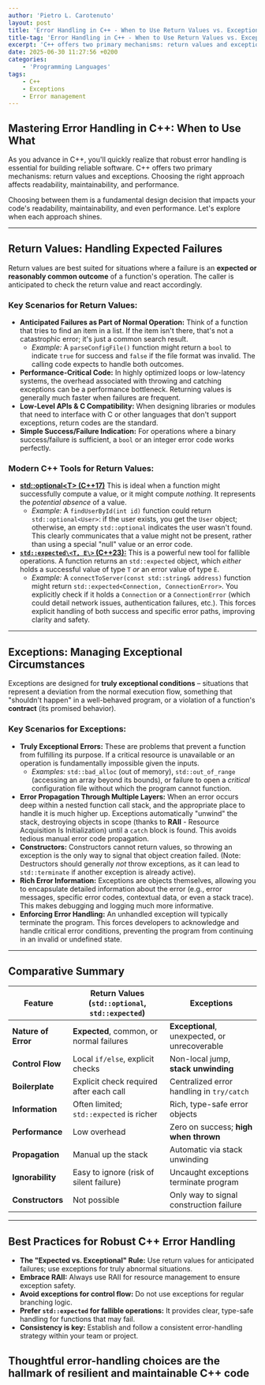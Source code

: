 ```yaml
---
author: 'Pietro L. Carotenuto'
layout: post
title: 'Error Handling in C++ - When to Use Return Values vs. Exceptions'
title-tag: 'Error Handling in C++ - When to Use Return Values vs. Exceptions'
excerpt: 'C++ offers two primary mechanisms: return values and exceptions. Choosing the right approach affects readability, maintainability, and performance.'
date: 2025-06-30 11:27:56 +0200
categories:
    - 'Programming Languages'
tags:
    - C++
    - Exceptions
    - Error management
---
```


## Mastering Error Handling in C++: When to Use What

As you advance in C++, you'll quickly realize that robust error handling is essential for building reliable software. C++ offers two primary mechanisms: return values and exceptions. Choosing the right approach affects readability, maintainability, and performance.

Choosing between them is a fundamental design decision that impacts your code's readability, maintainability, and even performance. Let's explore when each approach shines.

---

## Return Values: Handling Expected Failures

Return values are best suited for situations where a failure is an **expected or reasonably common outcome** of a function's operation. The caller is anticipated to check the return value and react accordingly.

### Key Scenarios for Return Values:

* **Anticipated Failures as Part of Normal Operation:** Think of a function that tries to find an item in a list. If the item isn't there, that's not a catastrophic error; it's just a common search result.
    * *Example:* A `parseConfigFile()` function might return a `bool` to indicate `true` for success and `false` if the file format was invalid. The calling code expects to handle both outcomes.
* **Performance-Critical Code:** In highly optimized loops or low-latency systems, the overhead associated with throwing and catching exceptions can be a performance bottleneck. Returning values is generally much faster when failures are frequent.
* **Low-Level APIs & C Compatibility:** When designing libraries or modules that need to interface with C or other languages that don't support exceptions, return codes are the standard.
* **Simple Success/Failure Indication:** For operations where a binary success/failure is sufficient, a `bool` or an integer error code works perfectly.

### Modern C++ Tools for Return Values:

* [**std::optional\<T\> (C++17)**](https://en.cppreference.com/w/cpp/utility/optional.html) This is ideal when a function might successfully compute a value, or it might compute *nothing*. It represents the *potential absence* of a value.
  * *Example:* A `findUserById(int id)` function could return `std::optional<User>`: if the user exists, you get the `User` object; otherwise, an empty `std::optional` indicates the user wasn't found. This clearly communicates that a value might not be present, rather than using a special "null" value or an error code.
* [**`std::expected\<T, E\>` (C++23):**](https://en.cppreference.com/w/cpp/utility/expected.html) This is a powerful new tool for fallible operations. A function returns an `std::expected` object, which *either* holds a successful value of type `T` *or* an error value of type `E`.
  * *Example:* A `connectToServer(const std::string& address)` function might return `std::expected<Connection, ConnectionError>`. You explicitly check if it holds a `Connection` or a `ConnectionError` (which could detail network issues, authentication failures, etc.). This forces explicit handling of both success and specific error paths, improving clarity and safety.

---

## Exceptions: Managing Exceptional Circumstances

Exceptions are designed for **truly exceptional conditions** – situations that represent a deviation from the normal execution flow, something that "shouldn't happen" in a well-behaved program, or a violation of a function's **contract** (its promised behavior).

### Key Scenarios for Exceptions:

* **Truly Exceptional Errors:** These are problems that prevent a function from fulfilling its purpose. If a critical resource is unavailable or an operation is fundamentally impossible given the inputs.
  * *Examples:* `std::bad_alloc` (out of memory), `std::out_of_range` (accessing an array beyond its bounds), or failure to open a *critical* configuration file without which the program cannot function.
* **Error Propagation Through Multiple Layers:** When an error occurs deep within a nested function call stack, and the appropriate place to handle it is much higher up. Exceptions automatically "unwind" the stack, destroying objects in scope (thanks to **RAII** - Resource Acquisition Is Initialization) until a `catch` block is found. This avoids tedious manual error code propagation.
* **Constructors:** Constructors cannot return values, so throwing an exception is the only way to signal that object creation failed. (Note: Destructors should generally *not* throw exceptions, as it can lead to `std::terminate` if another exception is already active).
* **Rich Error Information:** Exceptions are objects themselves, allowing you to encapsulate detailed information about the error (e.g., error messages, specific error codes, contextual data, or even a stack trace). This makes debugging and logging much more informative.
* **Enforcing Error Handling:** An unhandled exception will typically terminate the program. This forces developers to acknowledge and handle critical error conditions, preventing the program from continuing in an invalid or undefined state.

---

## Comparative Summary

| Feature             | **Return Values** (`std::optional`, `std::expected`) | **Exceptions** |
|---------------------|------------------------------------------------------|---------------|
| **Nature of Error** | **Expected**, common, or normal failures             | **Exceptional**, unexpected, or unrecoverable |
| **Control Flow**    | Local `if/else`, explicit checks                     | Non-local jump, **stack unwinding** |
| **Boilerplate**     | Explicit check required after each call              | Centralized error handling in `try/catch` |
| **Information**     | Often limited; `std::expected` is richer             | Rich, type-safe error objects |
| **Performance**     | Low overhead                                         | Zero on success; **high when thrown** |
| **Propagation**     | Manual up the stack                                  | Automatic via stack unwinding |
| **Ignorability**    | Easy to ignore (risk of silent failure)              | Uncaught exceptions terminate program |
| **Constructors**    | Not possible                                         | Only way to signal construction failure |

---

## Best Practices for Robust C++ Error Handling

* **The "Expected vs. Exceptional" Rule:** Use return values for anticipated failures; use exceptions for truly abnormal situations.
* **Embrace RAII:** Always use RAII for resource management to ensure exception safety.
* **Avoid exceptions for control flow:** Do not use exceptions for regular branching logic.
* **Prefer `std::expected` for fallible operations:** It provides clear, type-safe handling for functions that may fail.
* **Consistency is key:** Establish and follow a consistent error-handling strategy within your team or project.

Thoughtful error-handling choices are the hallmark of resilient and maintainable C++ code
---